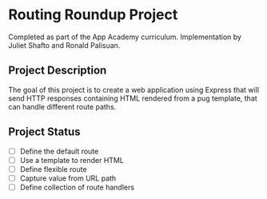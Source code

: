 # Routing Roundup Project
Completed as part of the App Academy curriculum. Implementation by Juliet Shafto and Ronald Palisuan.

## Project Description
The goal of this project is to create a web application using Express that will send HTTP responses containing HTML rendered from a pug template, that can handle different route paths.

## Project Status
- [ ] Define the default route
- [ ] Use a template to render HTML
- [ ] Define flexible route
- [ ] Capture value from URL path
- [ ] Define collection of route handlers
